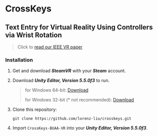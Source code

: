 # CrossKeys

## Text Entry for Virtual Reality Using Controllers via Wrist Rotation

> Click to [read our IEEE VR paper](https://lorenz-liu.github.io/files/crosskeys.pdf)

### Installation

1. Get and download ***SteamVR*** with your ***Steam*** account.

2. Download ***Unity Editor, Version 5.5.0f3*** to run.

   > for Windows 64-bit: [Download](https://download.unity3d.com/download_unity/38b4efef76f0/Windows64EditorInstaller/UnitySetup64-5.5.0f3.exe)
   >
   > for Windows 32-bit (* not recommended): [Download](https://download.unity3d.com/download_unity/38b4efef76f0/Windows32EditorInstaller/UnitySetup32-5.5.0f3.exe)

3. Clone this repository:

   ```shell
   git clone https://github.com/lorenz-liu/crosskeys.git
   ```

4. Import `CrossKeys-BUAA-VR` into your ***Unity Editor, Version 5.5.0f3***.
